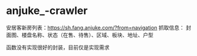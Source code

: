# anjuke_-crawler
安居客新房列表：https://sh.fang.anjuke.com/?from=navigation
抓取信息：
封面图、楼盘名称、状态（在售、待售）、区域、板块、地址、户型

函数没有实现很好的封装，目前仅是实现需求


